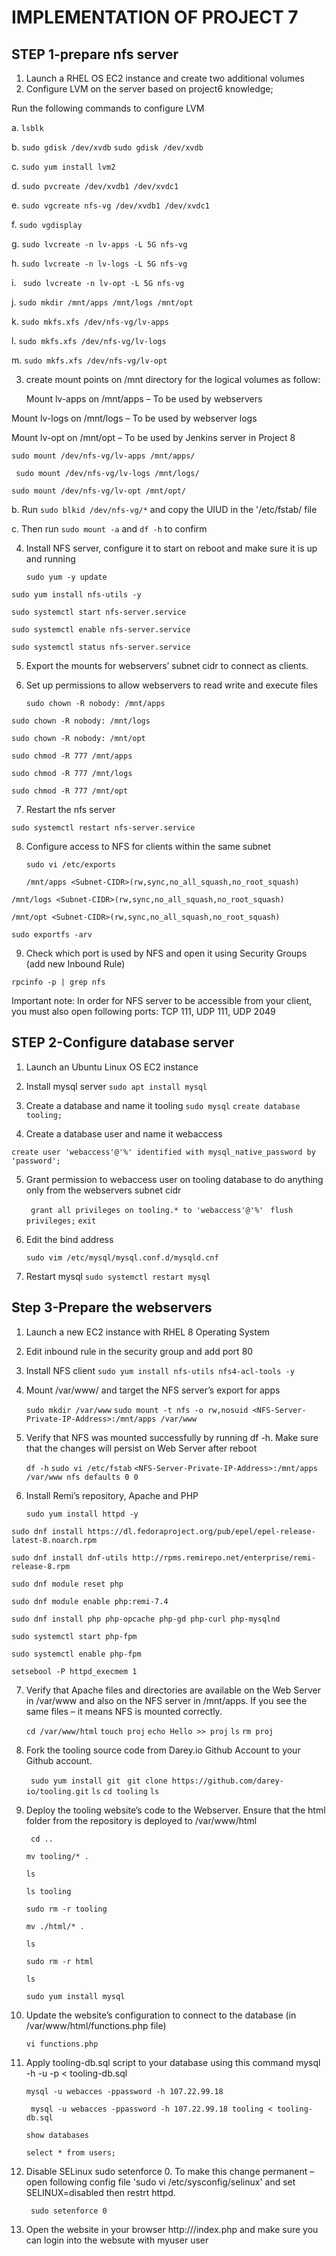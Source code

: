 # IMPLEMENTATION OF PROJECT 7

## STEP 1-prepare nfs server
1. Launch a RHEL OS EC2 instance and create two additional volumes
2. Configure LVM on the server based on project6 knowledge;

Run the following commands to configure LVM

a. `lsblk`

b. `sudo gdisk /dev/xvdb`   `sudo gdisk /dev/xvdb`

c. `sudo yum install lvm2`

d. `sudo pvcreate /dev/xvdb1 /dev/xvdc1`

e. `sudo vgcreate nfs-vg /dev/xvdb1 /dev/xvdc1`

f. `sudo vgdisplay`

g. `sudo lvcreate -n lv-apps -L 5G nfs-vg`

h. `sudo lvcreate -n lv-logs -L 5G nfs-vg`

i. ` sudo lvcreate -n lv-opt -L 5G nfs-vg`

j. `sudo mkdir /mnt/apps /mnt/logs /mnt/opt`

k. `sudo mkfs.xfs /dev/nfs-vg/lv-apps`

l. `sudo mkfs.xfs /dev/nfs-vg/lv-logs`

m. `sudo mkfs.xfs /dev/nfs-vg/lv-opt`


3. create mount points on /mnt directory for the logical volumes as follow:
   
   Mount lv-apps on /mnt/apps – To be used by webservers

Mount lv-logs on /mnt/logs – To be used by webserver logs

Mount lv-opt on /mnt/opt – To be used by Jenkins server in Project 8

`sudo mount /dev/nfs-vg/lv-apps /mnt/apps/`

` sudo mount /dev/nfs-vg/lv-logs /mnt/logs/`

`sudo mount /dev/nfs-vg/lv-opt /mnt/opt/`

b. Run `sudo blkid /dev/nfs-vg/*` and copy the UIUD in the '/etc/fstab/ file

c. Then run `sudo mount -a` and `df -h` to confirm


4. Install NFS server, configure it to start on reboot and make sure it is up and running

    `sudo yum -y update`

`sudo yum install nfs-utils -y`

`sudo systemctl start nfs-server.service`

`sudo systemctl enable nfs-server.service`

`sudo systemctl status nfs-server.service`

5. Export the mounts for webservers’ subnet cidr to connect as clients.

6. Set up permissions to allow webservers to read write and execute files

   `sudo chown -R nobody: /mnt/apps`

`sudo chown -R nobody: /mnt/logs`

`sudo chown -R nobody: /mnt/opt`

`sudo chmod -R 777 /mnt/apps`

`sudo chmod -R 777 /mnt/logs`

`sudo chmod -R 777 /mnt/opt`

7. Restart the nfs server
  
  `sudo systemctl restart nfs-server.service`

8. Configure access to NFS for clients within the same subnet

   `sudo vi /etc/exports`

   `/mnt/apps <Subnet-CIDR>(rw,sync,no_all_squash,no_root_squash)`

`/mnt/logs <Subnet-CIDR>(rw,sync,no_all_squash,no_root_squash)`

`/mnt/opt <Subnet-CIDR>(rw,sync,no_all_squash,no_root_squash)`

`sudo exportfs -arv`

9. Check which port is used by NFS and open it using Security Groups (add new Inbound Rule)

`rpcinfo -p | grep nfs`

Important note: In order for NFS server to be accessible from your client, you must also open following ports: TCP 111, UDP 111, UDP 2049



## STEP 2-Configure database server

1. Launch an Ubuntu Linux OS EC2 instance
2. Install mysql server
   `sudo apt install mysql`

3. Create a database and name it tooling
    `sudo mysql`
    `create database tooling;`

4. Create a database user and name it webaccess

  `create user 'webaccess'@'%' identified with mysql_native_password by 'password'; `

5. Grant permission to webaccess user on tooling database to do anything only from the webservers subnet cidr

     ` grant all privileges on tooling.* to 'webaccess'@'%'`
     ` flush privileges;`
     `exit`

6. Edit the bind address
    
    `sudo vim /etc/mysql/mysql.conf.d/mysqld.cnf`

7. Restart mysql
     `sudo systemctl restart mysql`



## Step 3-Prepare the webservers
1. Launch a new EC2 instance with RHEL 8 Operating System
2. Edit inbound rule in the security group and add port 80
3. Install NFS client
   `sudo yum install nfs-utils nfs4-acl-tools -y`
4. Mount /var/www/ and target the NFS server’s export for apps

    `sudo mkdir /var/www`
    `sudo mount -t nfs -o rw,nosuid <NFS-Server-Private-IP-Address>:/mnt/apps /var/www`

5. Verify that NFS was mounted successfully by running df -h. Make sure that the changes will persist on Web Server after reboot

     `df -h`
     `sudo vi /etc/fstab`
     `<NFS-Server-Private-IP-Address>:/mnt/apps /var/www nfs defaults 0 0`


6. Install Remi’s repository, Apache and PHP

   
   `sudo yum install httpd -y`

`sudo dnf install https://dl.fedoraproject.org/pub/epel/epel-release-latest-8.noarch.rpm`

`sudo dnf install dnf-utils http://rpms.remirepo.net/enterprise/remi-release-8.rpm`

`sudo dnf module reset php`

`sudo dnf module enable php:remi-7.4`

`sudo dnf install php php-opcache php-gd php-curl php-mysqlnd`

`sudo systemctl start php-fpm`

`sudo systemctl enable php-fpm`

`setsebool -P httpd_execmem 1`


7. Verify that Apache files and directories are available on the Web Server in /var/www and also on the NFS server in /mnt/apps. If you see the same files – it means NFS is mounted correctly.

    `cd /var/www/html`
    `touch proj`
    `echo Hello >> proj`
    `ls`
    `rm proj`


8. Fork the tooling source code from Darey.io Github Account to your Github account.
    

    ` sudo yum install git`
    ` git clone https://github.com/darey-io/tooling.git`
    `ls`
    `cd tooling`
    `ls`


9. Deploy the tooling website’s code to the Webserver. Ensure that the html folder from the repository is deployed to /var/www/html


    ` cd ..`

    `mv tooling/* .`

    `ls`

    `ls tooling`

    `sudo rm -r tooling`

    `mv ./html/* .`

    `ls`

    `sudo rm -r html`

    `ls`

    `sudo yum install mysql`

10. Update the website’s configuration to connect to the database (in /var/www/html/functions.php file)
    
    `vi functions.php`

11. Apply tooling-db.sql script to your database using this command mysql -h <database-private-ip> -u <db-username> -p <db-pasword> < tooling-db.sql
    
    `mysql -u webacces -ppassword -h 107.22.99.18`
    
    ` mysql -u webacces -ppassword -h 107.22.99.18 tooling < tooling-db.sql`
    
    `show databases`
    
    `select * from users;`

12. Disable SELinux sudo setenforce 0. To make this change permanent – open following config file 'sudo vi /etc/sysconfig/selinux' and set SELINUX=disabled then restrt httpd.
    
    ` sudo setenforce 0`


13. Open the website in your browser http://<Web-Server-Public-IP-Address-or-Public-DNS-Name>/index.php and make sure you can login into the websute with myuser user
    